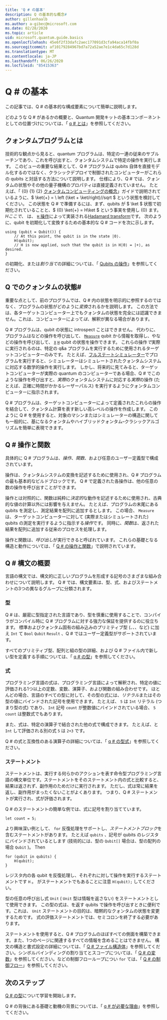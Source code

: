 ```yaml
---
title: 'Q # の基本'
description: Q の基本的な概念#
author: gillenhaalb
ms.author: a-gibec@microsoft.com
ms.date: 02/28/2020
ms.topic: article
uid: microsoft.quantum.guide.basics
ms.openlocfilehash: 45e6f2f33dafc2aec177091d3cfa94aca14fbf0a
ms.sourcegitcommit: af10179284967bd7a72a52ae7e1c4da65c7d128d
ms.translationtype: MT
ms.contentlocale: ja-JP
ms.lasthandoff: 06/26/2020
ms.locfileid: "85415363"
---
```

# <a name="q-basics"></a>Q # の基本

この記事では、Q # の基本的な構成要素について簡単に説明します。

どのような Q # があるかの概要と、Quantum 開発キットの基本コンポーネントとしての位置づけについては、「 [q # とは](xref:microsoft.quantum.overview.q-sharp)」を参照してください。 

## <a name="what-is-a-quantum-program"></a>クォンタムプログラムとは

技術的な観点から見ると、quantum プログラムは、特定の一連の従来のサブルーチンであり、これを呼び出すと、クォンタムシステムで特定の操作を実行します。
このビューの重要な結果として、Q # プログラムは qubits 自体を直接モデル化するのではなく、クラシックデプロイで制御されたコンピューターがこれらの qubits と対話する方法について説明します。
仕様により、Q # では、クォンタムの状態やその他の量子機構のプロパティは直接定義されていません。
たとえば、「 {0} {1} {2} [クォンタムコンピューティングの概念](xref:microsoft.quantum.concepts.intro)」ガイドで説明されているように、$ \ket{+} = \ left (\ket + \ket/right)//sqrt $ という状態を検討してください。
この状態を Q # で準備するには、まず、qubits が $ \ket $ 状態で初期化されていることと、$ {0} \ket{+} = H\ket $ という事実を使用し {0} ます。 $H ここで、$ は、 [ `H` 操作](xref:microsoft.quantum.intrinsic.h)によって実装される[Hadamard transform](xref:microsoft.quantum.glossary#hadamard)です。 次のように、qubit を初期化して変換するための基本的な Q # コードを次に示します。

```qsharp
using (qubit = Qubit()) {
    // At this point, the qubit is in the state |0⟩.
    H(qubit);
    // H is now applied, such that the qubit is in H|0⟩ = |+⟩, as desired.
}
```
の初期化、または*割り当て*の詳細については、「 [Qubits の操作](xref:microsoft.quantum.guide.qubits)」を参照してください。

## <a name="quantum-states-in-q"></a>Q でのクォンタムの状態#

重要な点として、前のプログラムでは、Q # 内の状態を明示的に参照するのではなく、プログラムの状態がどのように*変換*されるかを説明します。
この方法では、各ターゲットコンピューター上でもクォンタムの状態を完全には認識できません。これは、コンピューターによって*は*、解釈が異なる場合があります。 

Q # プログラムは、qubit の状態に introspect ことはできません。
代わりに、プログラムはなどの操作を呼び出して、 [`Measure`](xref:microsoft.quantum.intrinsic.measure) qubit から情報を取得し、やなどの操作を呼び出して、 [`X`](xref:microsoft.quantum.intrinsic.x) [`H`](xref:microsoft.quantum.intrinsic.h) qubit の状態を操作できます。
これらの操作*で*実際に実行されるのは、特定の q&a プログラムを実行するために使用されるターゲットコンピューターのみです。
たとえば、[フルステートシミュレーター](xref:microsoft.quantum.machines.full-state-simulator)でプログラムを実行すると、シミュレーターはシミュレートされたクォンタムシステムに対応する数学的操作を実行します。
しかし、将来的に見てみると、ターゲットコンピューターが実際の quantum のコンピューターである場合、Q # でこのような操作を呼び出すと、*実際*のクォンタムシステムに対応する*実際*の操作 (たとえば、正確に時間がかかるレーザーパルス) を実行するようにクォンタムコンピューターに指示されます。

Q # プログラムは、ターゲットコンピューターによって定義されたこれらの操作を結合して、クォンタム計算を表す新しい高レベルの操作を作成します。
このように Q # を使用すると、対象のマシンまたはシミュレーターの構造に関しても一般的に、基になるクォンタムやハイブリッドクォンタム–クラシックアルゴリズムを簡単に表現できます。

## <a name="q-operations-and-functions"></a>Q # 操作と関数

具体的に Q # プログラムは、*操作*、*関数*、および任意のユーザー定義型で構成されています。 

操作は、クォンタムシステムの変換を記述するために使用され、Q # プログラムの最も基本的なビルドブロックです。 Q # で定義された各操作は、他の任意の数の操作を呼び出すことができます。

操作とは対照的に、関数は純粋に*決定的*な動作を記述するために使用され、古典的な値の計算以外には影響を与えません。 たとえば、プログラムの末尾にある qubits を測定し、測定結果を配列に追加するとします。
この場合、 `Measure` は、ターゲットコンピューターに対して (実際またはシミュレートされた) qubits の測定を実行するように指示する*操作*です。 同時に、*関数*は、返された結果を配列に追加する従来のプロセスを処理します。

操作と関数は、*呼び出し*が実行できると呼ばれています。 これらの基礎となる構造と動作については、「 [Q # の操作と関数](xref:microsoft.quantum.guide.operationsfunctions)」で説明されています。


## <a name="q-syntax-overview"></a>Q # 構文の概要

言語の構文では、構文的に正しいプログラムを形成する記号のさまざまな組み合わせについて説明します。
Q # では、構文要素は、型、式、およびステートメントの3つの異なるグループに分類されます。

### <a name="types"></a>型
Q # は、厳密に型指定された言語であり、型を慎重に使用することで、コンパイラがコンパイル時に Q # プログラムに対する強力な保証を提供するのに役立ちます。
標準およびクォンタム固有の組み込みのプリミティブ型 (、、、など) に加え `Int` て `Bool` `Qubit` `Result` 、Q # ではユーザー定義型がサポートされています。

すべてのプリミティブ型、配列と組の型の詳細、および Q # ファイル内で新しい型を定義する手順については、「 [q # の型](xref:microsoft.quantum.guide.types)」を参照してください。

### <a name="expressions"></a>式
プログラミング言語の式は、プログラミング言語によって解釈され、特定の値に評価される1つ以上の定数、変数、演算子、および関数の組み合わせです。
ほとんどの場合、言語のすべての型に対して、その型の式には、*リテラル*またはその型の値にバインドされた記号を使用できます。
たとえば、 `5` は `Int` リテラル (つまり型の式) であり、 `Int` 記号 `count` が整数値にバインドされている場合、 `5` `count` は整数式でもあります。

また、式は、特定の演算子で結合された他の式で構成できます。
たとえば、と `Int` して評価される別の式 `5` は `2+3` です。

Q # の式と互換性のある演算子の詳細については、「 [q # の型式](xref:microsoft.quantum.guide.expressions)」を参照してください。 

### <a name="statements"></a>ステートメント 
ステートメントは、実行する何らかのアクションを表す命令型プログラミング言語の構文単位です。ステートメントをそのステートメント内の式と比較すると、結果は返されず、副作用のためだけに実行されます。 ただし、式は常に結果を返し、副作用がまったくないことがよくあります。 つまり、Q # ステートメントが実行され、式が評価されます。

Q # のステートメントの簡単な例では、式に記号を割り当てています。
```qsharp
let count = 5;
```

より興味深い例として、 `for` 反復処理をサポートし、*ステートメントブロック*を含むステートメントがあります。
たとえば `qubits` 、記号が qubits のレジスタにバインドされているとします (技術的には、型の `Qubit[]` 場合は、型の配列の場合 `Qubit` )。 Then
```qsharp
for (qubit in qubits) {
    H(qubit);
}
```
レジスタ内の各 qubit を反復処理し、それぞれに対して操作を実行するステートメントです `H` 。 がステートメントでもあることに注意 `H(qubit);` してください。

型の任意の呼び出し式 `Unit` ( `Unit` 型は情報を返さない) をステートメントとして使用できます。
この型の式は、を返す qubits で操作を呼び出すときに便利です。これは、 `Unit` ステートメントの目的は、暗黙的なクォンタムの状態を変更するためです。
式の評価ステートメントでは、セミコロンを終了する必要があります。

ステートメントを使用すると、Q # プログラムのほぼすべての側面を構築できます。また、1つのページに関連するすべての情報を含めることはできません。
構文の構造と書式設定の詳細については、「 [Q # ファイル構造体](xref:microsoft.quantum.guide.filestructure)」を参照してください。シンボルバインディングの割り当てとスコープについては、「 [Q # の変数](xref:microsoft.quantum.guide.variables)」を参照してください。などの制御フローループについ `for` ては、「 [Q # の制御フロー](xref:microsoft.quantum.guide.controlflow)」を参照してください。

## <a name="next-steps"></a>次のステップ

[Q # の型](xref:microsoft.quantum.guide.types)について学習を開始します。

Q # の背後にある基礎と動機の背景については、「 [q # が必要な理由](https://devblogs.microsoft.com/qsharp/why-do-we-need-q/)」を参照してください。
